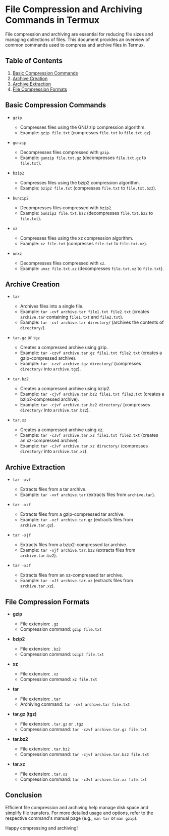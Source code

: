 # File Compression and Archiving Commands in Termux

File compression and archiving are essential for reducing file sizes and managing collections of files. This document provides an overview of common commands used to compress and archive files in Termux.

## Table of Contents

1. [Basic Compression Commands](#basic-compression-commands)
2. [Archive Creation](#archive-creation)
3. [Archive Extraction](#archive-extraction)
4. [File Compression Formats](#file-compression-formats)

## Basic Compression Commands

- `gzip`
  - Compresses files using the GNU zip compression algorithm.
  - Example: `gzip file.txt` (compresses `file.txt` to `file.txt.gz`).

- `gunzip`
  - Decompresses files compressed with `gzip`.
  - Example: `gunzip file.txt.gz` (decompresses `file.txt.gz` to `file.txt`).

- `bzip2`
  - Compresses files using the bzip2 compression algorithm.
  - Example: `bzip2 file.txt` (compresses `file.txt` to `file.txt.bz2`).

- `bunzip2`
  - Decompresses files compressed with `bzip2`.
  - Example: `bunzip2 file.txt.bz2` (decompresses `file.txt.bz2` to `file.txt`).

- `xz`
  - Compresses files using the xz compression algorithm.
  - Example: `xz file.txt` (compresses `file.txt` to `file.txt.xz`).

- `unxz`
  - Decompresses files compressed with `xz`.
  - Example: `unxz file.txt.xz` (decompresses `file.txt.xz` to `file.txt`).

## Archive Creation

- `tar`
  - Archives files into a single file.
  - Example: `tar -cvf archive.tar file1.txt file2.txt` (creates `archive.tar` containing `file1.txt` and `file2.txt`).
  - Example: `tar -cvf archive.tar directory/` (archives the contents of `directory/`).

- `tar.gz` or `tgz`
  - Creates a compressed archive using gzip.
  - Example: `tar -czvf archive.tar.gz file1.txt file2.txt` (creates a gzip-compressed archive).
  - Example: `tar -czvf archive.tgz directory/` (compresses `directory/` into `archive.tgz`).

- `tar.bz2`
  - Creates a compressed archive using bzip2.
  - Example: `tar -cjvf archive.tar.bz2 file1.txt file2.txt` (creates a bzip2-compressed archive).
  - Example: `tar -cjvf archive.tar.bz2 directory/` (compresses `directory/` into `archive.tar.bz2`).

- `tar.xz`
  - Creates a compressed archive using xz.
  - Example: `tar -cJvf archive.tar.xz file1.txt file2.txt` (creates an xz-compressed archive).
  - Example: `tar -cJvf archive.tar.xz directory/` (compresses `directory/` into `archive.tar.xz`).

## Archive Extraction

- `tar -xvf`
  - Extracts files from a tar archive.
  - Example: `tar -xvf archive.tar` (extracts files from `archive.tar`).

- `tar -xzf`
  - Extracts files from a gzip-compressed tar archive.
  - Example: `tar -xzf archive.tar.gz` (extracts files from `archive.tar.gz`).

- `tar -xjf`
  - Extracts files from a bzip2-compressed tar archive.
  - Example: `tar -xjf archive.tar.bz2` (extracts files from `archive.tar.bz2`).

- `tar -xJf`
  - Extracts files from an xz-compressed tar archive.
  - Example: `tar -xJf archive.tar.xz` (extracts files from `archive.tar.xz`).

## File Compression Formats

- **gzip**
  - File extension: `.gz`
  - Compression command: `gzip file.txt`

- **bzip2**
  - File extension: `.bz2`
  - Compression command: `bzip2 file.txt`

- **xz**
  - File extension: `.xz`
  - Compression command: `xz file.txt`

- **tar**
  - File extension: `.tar`
  - Archiving command: `tar -cvf archive.tar file.txt`

- **tar.gz (tgz)**
  - File extension: `.tar.gz` or `.tgz`
  - Compression command: `tar -czvf archive.tar.gz file.txt`

- **tar.bz2**
  - File extension: `.tar.bz2`
  - Compression command: `tar -cjvf archive.tar.bz2 file.txt`

- **tar.xz**
  - File extension: `.tar.xz`
  - Compression command: `tar -cJvf archive.tar.xz file.txt`

## Conclusion

Efficient file compression and archiving help manage disk space and simplify file transfers. For more detailed usage and options, refer to the respective command's manual page (e.g., `man tar` or `man gzip`).

Happy compressing and archiving!
